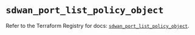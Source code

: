 # `sdwan_port_list_policy_object`

Refer to the Terraform Registry for docs: [`sdwan_port_list_policy_object`](https://registry.terraform.io/providers/ciscodevnet/sdwan/0.8.0/docs/resources/port_list_policy_object).
